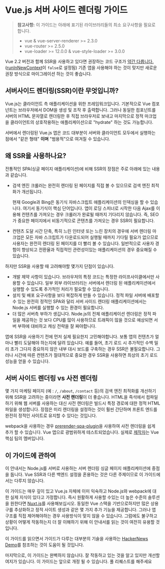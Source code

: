 # Vue.js 서버 사이드 렌더링 가이드

> **참고사항:** 이 가이드는 아래에 표기된 라이브러리들의 최소 요구사항을 필요로 합니다.
> - vue & vue-server-renderer >= 2.3.0
> - vue-router >= 2.5.0
> - vue-loader >= 12.0.0 & vue-style-loader >= 3.0.0

Vue 2.2 버전과 함께 SSR을 사용하고 있다면 권장하는 코드 구조가 [약간 다릅니다.](./structure.md) ([runInNewContext](./api.md#runinnewcontext)이 `false`로 설정됨) 기존 앱을 사용해야 하는 것이 맞지만 새로운 권장 방식으로 마이그레이션 하는 것이 좋습니다.

## 서버사이드 렌더링(SSR)이란 무엇입니까?

Vue.js는 클라이언트 측 애플리케이션을 위한 프레임워크입니다. 기본적으로 Vue 컴포넌트는 브라우저에서 DOM을 생성 및 조작 후 출력합니다. 그러나 동일한 컴포넌트를 서버의 HTML 문자열로 렌더링한 후 직접 브라우저로 보내고 마지막으로 정적 마크업을 클라이언트의 상호작용하는 애플리케이션으로  "hydrate" 하는 것도 가능합니다.

서버에서 렌더링된 Vue.js 앱은 코드 대부분이 서버와 클라이언트 모두에서 실행하는 점에서 "같은 형태" **이며** "범용적"으로 여겨질 수 있습니다.

## 왜 SSR을 사용하나요?

전통적인 SPA(싱글 페이지 애플리케이션)에 비해 SSR의 장점은 주로 아래에 있는 내용과 같습니다.

- 검색 엔진 크롤러는 완전히 렌더링 된 페이지를 직접 볼 수 있으므로 검색 엔진 최적화가 개선됩니다.

  현재 Google과 Bing은 동기식 자바스크립트 애플리케이션의 인덱싱을 할 수 있습니다. 여기서 동기식이 핵심 단어입니다. 앱이 로딩 스피너로 시작한 다음 Ajax를 이용해 컨텐츠를 가져오는 경우 크롤러가 완료될 때까지 기다리지 않습니다. 즉, SEO가 중요한 페이지에서 비동기적으로 콘텐츠를 가져오는 경우 SSR이 필요합니다.

- 컨텐츠 도달 시간 단축, 특히 느린 인터넷 또는 느린 장치의 경우에 서버 렌더링 마크업은 모든 자바 스크립트가 다운로드되어 실행될 때까지 기다릴 필요가 없으므로 사용자는 완전히 렌더링 된 페이지를 더 빨리 볼 수 있습니다. 일반적으로 사용자 경험이 향상되고 전환율과 직접적인 관련성이있는 애플리케이션의 경우 중요해질 수 있습니다.

하지만 SSR을 사용할 때 고려해야할 몇가지 단점이 있습니다.

- 개발 제약 사항이 있습니다. 브라우저의 특정 코드는 특정한 라이프사이클에서만 사용할 수 있습니다. 일부 외부 라이브러리는 서버에서 렌더링 된 애플리케이션에서 실행할 수 있도록 추가적인 처리가 필요할 수 있습니다.
- 설치 및 배포 요구사항을 보다 복잡하게 만들 수 있습니다. 정적 파일 서버에 배포할 수 있는 완전히 정적인 SPA와 달리 서버 사이드 렌더링 애플리케이션에서는 Node.js 서버를 실행할 수 있는 환경이 필요합니다.
- 더 많은 서버측 부하가 생깁니다. Node.js의 전체 애플리케이션 렌더링은 정적 파일을 제공하는 것 보다 CPU를 많이 사용하므로 트래픽이 많을 것으로 예상되면 서버 부하에 대비하고 캐싱 전략을 잘 짜야합니다.

앱에 SSR을 사용하기 전에 먼저 실제 필요한지 고민해야합니다. 보통 앱의 컨텐츠가 얼마나 빨리 도달해야 하는지에 달려 있습니다. 예를 들어, 초기 로드 시 추가적인 수백 밀리 초가 그다지 중요하지 않은 내부 대시 보드를 구축하는 경우 SSR은 불필요합니다. 그러나 시간에 따른 컨텐츠가 절대적으로 중요한 경우 SSR을 사용하면 최상의 초기 로드 성능을 얻을 수 있습니다.

## 서버 사이드 렌더링 vs 사전 렌더링

몇 가지 마케팅 페이지 (예 : `/`, `/about`, `/contact` 등)의 검색 엔진 최적화를 개선하기 위해 SSR을 고려하는 중이라면 **사전 렌더링**이 더 좋습니다. HTML을 즉석에서 컴파일하기 위해 웹 서버를 사용하는 대신 사전 렌더링은 빌드시 특정 경로에 대한 정적 HTML 파일을 생성합니다. 장점은 미리 렌더링을 설정하는 것이 훨씬 간단하며 프론트 엔드를 완전히 정적인 사이트로 유지할 수 있다는 것입니다.

webpack을 사용하는 경우 [prerender-spa-plugin](https://github.com/chrisvfritz/prerender-spa-plugin)을 사용하여 사전 렌더링을 쉽게 추가 할 수 있습니다. Vue 앱으로 광범위하게 테스트되었습니다. 실제로 [제작자](https://github.com/chrisvfritz)는 Vue 핵심 팀의 멤버입니다.

## 이 가이드에 관하여

이 안내서는 Node.js를 서버로 사용하는 서버 렌더링 싱글 페이지 애플리케이션에 중점을 둡니다. Vue SSR과 다른 백엔드 설정을 혼용하는 것은 다른 주제이므로 이 가이드에서는 다루지 않습니다.

이 가이드는 매우 깊이 있고 Vue.js 자체에 이미 익숙하고 Node.js와 webpack에 대한 실제 지식이 있다고 가정합니다. 즉시 원활하게 사용할 수있는 더 높은 수준의 솔루션을 원한다면 [Nuxt.js](http://nuxtjs.org/)를 사용해보십시오. 동일한 Vue 스택을 기반으로하지만 많은 상용구를 추상화하고 정적 사이트 생성과 같은 몇 가지 추가 기능을 제공합니다. 그러나 앱 구조를 직접 제어해야하는 경우 사용방식이 맞지 않을 수 있습니다. 그럼에도 불구하고 상황이 어떻게 작동하는지 더 잘 이해하기 위해 이 안내서를 읽는 것이 여전히 유용할 것입니다.

이 가이드를 읽으면서 가이드가 다루는 대부분의 기술을 사용하는 [HackerNews Demo](https://github.com/vuejs/vue-hackernews-2.0/)를 참조하는 것이 도움이 될 것입니다.

마지막으로, 이 가이드는 완벽하지 않습니다. 잘 작동하고 있는 것을 알고 있지만 개선할 여지가 있습니다. 이 가이드는 앞으로 개정 될 수 있습니다. 풀 리퀘스트를 해주세요
